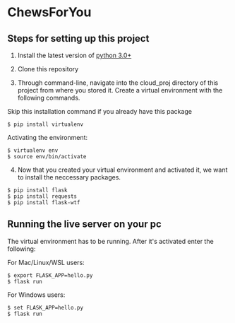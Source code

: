 # ChewsForYou

## Steps for setting up this project

1. Install the latest version of [python 3.0+](https://www.python.org/downloads/)

2. Clone this repository



3. Through command-line, navigate into the cloud_proj directory of this project from where you stored it. Create a virtual environment with the following commands.

Skip this installation command if you already have this package
```
$ pip install virtualenv
```

Activating the environment:
```
$ virtualenv env
$ source env/bin/activate
```



4. Now that you created your virtual environment and activated it, we want to install the neccessary packages.

```
$ pip install flask
$ pip install requests
$ pip install flask-wtf
```

## Running the live server on your pc

The virtual environment has to be running. After it's activated enter the following:

For Mac/Linux/WSL users:
```
$ export FLASK_APP=hello.py
$ flask run
```

For Windows users:
```
$ set FLASK_APP=hello.py
$ flask run
```
